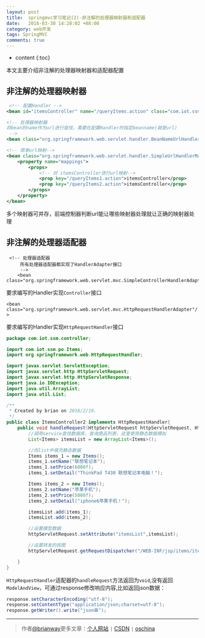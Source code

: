 ```yaml
---
layout: post
title:  springmvc学习笔记(2)-非注解的处理器映射器和适配器
date:   2016-03-30 14:28:02 +08:00
category: web开发
tags: SpringMVC
comments: true
---
```


* content
{:toc}

本文主要介绍非注解的处理器映射器和适配器配置




## 非注解的处理器映射器

```xml
 <!-- 配置Handler -->
<bean id="itemsController" name="/queryItems.action" class="com.iot.ssm.controller.ItemsController"/>

<!-- 处理器映射器
将bean的name作为url进行查找，需要在配置Handler时指定beanname(就是url)
 -->
<bean class="org.springframework.web.servlet.handler.BeanNameUrlHandlerMapping"/>

<!-- 简单url映射-->
<bean class="org.springframework.web.servlet.handler.SimpleUrlHandlerMapping">
    <property name="mappings">
        <props>
            <!-- 对 itemsController进行url映射-->
            <prop key="/queryItems1.action">itemsController</prop>
            <prop key="/queryItems2.action">itemsController</prop>
        </props>
    </property>
</bean>
```

多个映射器可并存，前端控制器判断url能让哪些映射器处理就让正确的映射器处理


## 非注解的处理器适配器

```
 <!-- 处理器适配器
     所有处理器适配器都实现了HandlerAdapter接口
     -->
    <bean class="org.springframework.web.servlet.mvc.SimpleControllerHandlerAdapter"/>
```

要求编写的Handler实现`Controller`接口

`<bean class="org.springframework.web.servlet.mvc.HttpRequestHandlerAdapter"/>`

要求编写的Handler实现`HttpRequestHandler`接口

```java
package com.iot.ssm.controller;

import com.iot.ssm.po.Items;
import org.springframework.web.HttpRequestHandler;

import javax.servlet.ServletException;
import javax.servlet.http.HttpServletRequest;
import javax.servlet.http.HttpServletResponse;
import java.io.IOException;
import java.util.ArrayList;
import java.util.List;

/**
 * Created by brian on 2016/2/19.
 */
public class ItemsController2 implements HttpRequestHandler{
    public void handleRequest(HttpServletRequest httpServletRequest, HttpServletResponse httpServletResponse) throws ServletException, IOException {
        //调用service查找数据库，查询商品列表，这里使用静态数据模拟
        List<Items> itemsList = new ArrayList<Items>();

        //向list中填充静态数据
        Items items_1 = new Items();
        items_1.setName("联想笔记本");
        items_1.setPrice(6000f);
        items_1.setDetail("ThinkPad T430 联想笔记本电脑！");

        Items items_2 = new Items();
        items_2.setName("苹果手机");
        items_2.setPrice(5000f);
        items_2.setDetail("iphone6苹果手机！");

        itemsList.add(items_1);
        itemsList.add(items_2);

        //设置模型数据
        httpServletRequest.setAttribute("itemsList",itemsList);

        //设置转发的视图
        httpServletRequest.getRequestDispatcher("/WEB-INF/jsp/items/itemsList.jsp").forward(httpServletRequest,httpServletResponse);

    }
}
```


`HttpRequestHandler`适配器的`handleRequest`方法返回为`void`,没有返回`ModelAndView`，可通过response修改响应内容,比如返回json数据：

```java
response.setCharacterEncoding("utf-8");
response.setContentType("application/json;charset=utf-8");
response.getWriter().write("json串");
```


----

> 作者[@brianway](http://brianway.github.io/)更多文章：[个人网站](http://brianway.github.io/) `|` [CSDN](http://blog.csdn.net/h3243212/) `|` [oschina](http://my.oschina.net/brianway)
